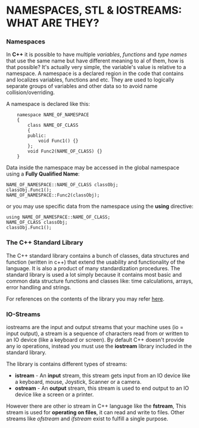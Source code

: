 # NAMESPACES, STL & IOSTREAMS: WHAT ARE THEY?

### Namespaces
In **C++** it is possible to have multiple *variables*, *functions* and *type names* that use the same name but have different meaning to al of them, how is that possible? It's actually very simple, the variable's value is relative to a namespace.
A namespace is a declared region in the code that contains and localizes variables, functions and etc. They are used to logically separate groups of variables and other data so to avoid name collision/overriding.

A namespace is declared like this:

		namespace NAME_OF_NAMESPACE
		{
			class NAME_OF_CLASS
			{
			public: 
				void Func1() {} 
			};
			void Func2(NAME_OF_CLASS) {}
		}
		
Data inside the namespace may be accessed in the global namespace using a **Fully Qualified Name**:

	NAME_OF_NAMESPACE::NAME_OF_CLASS classObj;
	classObj.Func1();
	NAME_OF_NAMESPACE::Func2(classObj);
	
or you may use specific data from the namespace using the **using** directive:

	using NAME_OF_NAMESPACE::NAME_OF_CLASS;
	NAME_OF_CLASS classObj;
	classObj.Func1();

### The C++ Standard Library
The C++ standard library contains a bunch of classes, data structures and function (written in c++) that extend the usability and functionality of the language. It is also a product of many standardization procedures. The standard library is used a lot simply because it contains most basic and common data structure functions and classes like: time calculations, arrays, error handling and strings.

For references on the contents of the library you may refer [here](https://en.cppreference.com/w/cpp/header).


### IO-Streams
iostreams are the input and output streams that your machine uses (io = input output), a stream is a sequence of characters read from or written to an IO device (like a keyboard or screen). By default C++ doesn't provide any io operations, instead you must use the **iostream** library included in the standard library.

The library is contains different types of streams:
* **istream** - An **input** stream, this stream gets input from an IO device like a keyboard, mouse, Joystick, Scanner or a camera.
* **ostream** - An  **output** stream, this stream is used to end output to an IO device like a screen or a printer. 

However there are other io stream in C++ language like the **fstream**, This stream is used for **operating on files**, it can read and write to files. Other streams like *ofstream* and *ifstream* exist to fulfill a single purpose.
